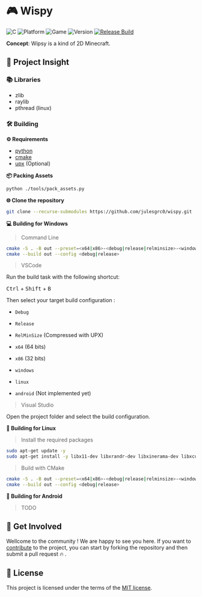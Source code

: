 # 🎮 Wispy

![C](https://img.shields.io/github/languages/top/julesgrc0/wispy?label=C%20🔥) ![Platform](https://img.shields.io/badge/Platform%20🌍-Windows%20|%20Linux%20|%20Android-purple) ![Game](https://img.shields.io/badge/Game%20🎮-Wispy-green) ![Version](https://shields.io/github/v/release/julesgrc0/wispy?label=Version%20🧮&color=lightblue) [![Release Build](https://github.com/julesgrc0/wispy/actions/workflows/release.yml/badge.svg)](https://github.com/julesgrc0/wispy/actions/workflows/release.yml)


**Concept**: Wipsy is a kind of 2D Minecraft.

## 🚀 Project Insight

### 📚 Libraries

- zlib   
- raylib 
- pthread (linux)

### 🛠 Building 

**⚙ Requirements**

- [python](https://www.python.org/downloads/)
- [cmake](https://cmake.org/)
- [upx](https://github.com/upx/upx) (Optional)

**📦 Packing Assets**

```bash
python ./tools/pack_assets.py
```

**🌐 Clone the repository**

```bash
git clone --recurse-submodules https://github.com/julesgrc0/wispy.git
```

**💻 Building for Windows**

> Command Line

```bash
cmake -S . -B out --preset=<x64|x86>-<debug|release|relminsize>-<windows|linux|android>
cmake --build out --config <debug|release>
```

> VSCode

Run the build task with the following shortcut:

<kbd>Ctrl</kbd> + <kbd>Shift</kbd> + <kbd>B</kbd>

Then select your target build configuration :

- `Debug` 
- `Release`
- `RelMinSize` (Compressed with UPX)

- `x64` (64 bits)
- `x86` (32 bits)

- `windows`
- `linux` 
- `android` (Not implemented yet)

> Visual Studio

Open the project folder and select the build configuration.

**🐧 Building for Linux**

> Install the required packages

```bash
sudo apt-get update -y
sudo apt-get install -y libx11-dev libxrandr-dev libxinerama-dev libxcursor-dev libxi-dev libgl1-mesa-dev libglu1-mesa-dev
```

> Build with CMake

```bash
cmake -S . -B out --preset=<x64|x86>-<debug|release|relminsize>-<windows|linux|android>
cmake --build out --config <debug|release>
```

**🚧 Building for Android**

> TODO

## 🤝 Get Involved

Wellcome to the community ! We are happy to see you here. If you want to [contribute](CONTRIBUTING.md) to the project, you can start by forking the repository and then submit a pull request 🔥 .

## 📃 License

This project is licensed under the terms of the [MIT license](LICENSE).
